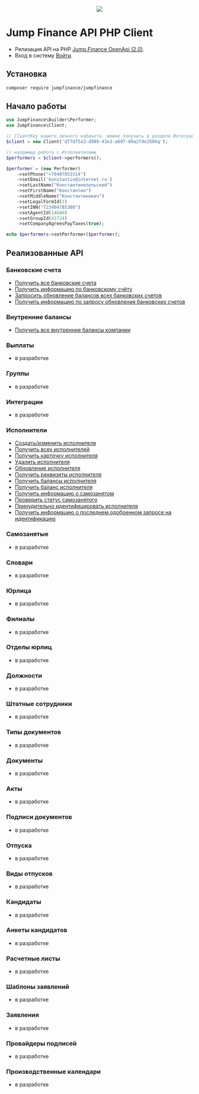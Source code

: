 <p align=center>
  <img src=https://cdn.jump.finance/openapi.png />
</p>

# Jump Finance API PHP Client

- Релизация API на PHP [Jump.Finance OpenApi (2.0)](https://api.jump.finance/openapi/services/contractors/).
- Вход в систему [Войти](https://my.jump.finance).

## Установка

```sh
composer require jumpfinance/jumpfinance
```
## Начало работы

```php
use JumpFinance\Builder\Performer;
use JumpFinance\Client;

// ClientKey вашего личного кабинета, можно получить в разделе Интеграции
$client = new Client('df7d75a3-d989-43e3-a697-89a2f4e350kq');

// например работа с Исполнителями
$performers = $client->performers();

$performer = (new Performer)
    ->setPhone("+79407853314")
    ->setEmail('konstantin@internet.ru')
    ->setLastName("Константинопольский")
    ->setFirstName("Константин")
    ->setMiddleName("Константинович")
    ->setLegalFormId(2)
    ->setINN("723404785380")
    ->setAgentId(14680)
    ->setGroupId(43724)
    ->setCompanyAgreesPayTaxes(true);

echo $performers->setPerformer($performer);
```


## Реализованные API
### Банковские счета
- [Получить все банковские счета](docs/Банковские_счета.md)
- [Получить информацию по банковскому счёту](docs/Банковские_счета.md)
- [Запросить обновление балансов всех банковских счетов](docs/Банковские_счета.md)
- [Получить информацию по запросу обновления банковских счетов](docs/Банковские_счета.md)
### Внутренние балансы
- [Получить все внутренние балансы компании](docs/Внутренние_балансы.md)
### Выплаты
- в разработке
### Группы
- в разработке
### Интеграции
- в разработке
### Исполнители
- [Создать/изменить исполнителя](docs/Исполнители.md)
- [Получить всех исполнителей](docs/Исполнители.md)
- [Получить карточку исполнителя](docs/Исполнители.md)
- [Удалить исполнителя](docs/Исполнители.md)
- [Обновление исполнителя](docs/Исполнители.md)
- [Получить реквизиты исполнителя](docs/Исполнители.md)
- [Получить балансы исполнителя](docs/Исполнители.md)
- [Получить баланс исполнителя](docs/Исполнители.md)
- [Получить информацию о самозанятом](docs/Исполнители.md)
- [Проверить статус самозанятого](docs/Исполнители.md)
- [Принудительно идентифицировать исполнителя](docs/Исполнители.md)
- [Получить информацию о последнем одобренном запросе на идентификацию](docs/Исполнители.md)
### Самозанятые
- в разработке
### Словари
- в разработке
### Юрлица
- в разработке
### Филиалы
- в разработке
### Отделы юрлиц
- в разработке
### Должности
- в разработке
### Штатные сотрудники
- в разработке
### Типы документов
- в разработке
### Документы
- в разработке
### Акты
- в разработке
### Подписи документов
- в разработке
### Отпуска
- в разработке
### Виды отпусков
- в разработке
### Кандидаты
- в разработке
### Анкеты кандидатов
- в разработке
### Расчетные листы
- в разработке
### Шаблоны заявлений
- в разработке
### Заявления
- в разработке
### Провайдеры подписей
- в разработке
### Производственные календари
- в разработке



